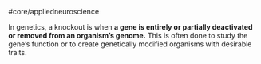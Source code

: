 #core/appliedneuroscience

In genetics, a knockout is when **a gene is entirely or partially deactivated or removed from an organism’s genome.** This is often done to study the gene’s function or to create genetically modified organisms with desirable traits.
